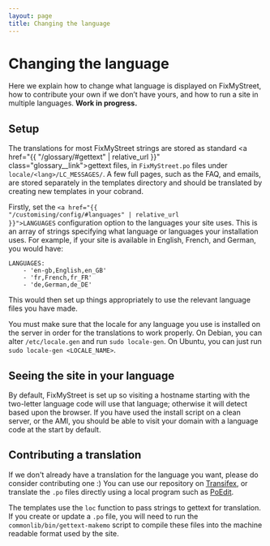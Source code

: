```yaml
---
layout: page
title: Changing the language
---
```


# Changing the language

<p class="lead">Here we explain how to change what language is displayed on 
FixMyStreet, how to contribute your own if we don&rsquo;t have yours, and how to
run a site in multiple languages. <strong>Work in progress.</strong></p>

## Setup

The translations for most FixMyStreet strings are stored as standard 
<a href="{{ "/glossary/#gettext" | relative_url }}" class="glossary__link">gettext</a>
files, in `FixMyStreet.po` files under `locale/<lang>/LC_MESSAGES/`. A
few full pages, such as the FAQ, and emails, are stored separately in the
templates directory and should be translated by creating new templates in your
cobrand.


Firstly, set the
<code><a href="{{ "/customising/config/#languages" | relative_url }}">LANGUAGES</a></code>
configuration option to the languages your site uses. This is an array of
strings specifying what language or languages your installation uses. For
example, if your site is available in English, French, and German, you would
have:

    LANGUAGES:
        - 'en-gb,English,en_GB'
        - 'fr,French,fr_FR'
        - 'de,German,de_DE'

This would then set up things appropriately to use the relevant language files
you have made.

You must make sure that the locale for any language you use is installed on the
server in order for the translations to work properly. On Debian, you can alter
`/etc/locale.gen` and run `sudo locale-gen`. On Ubuntu, you can just run `sudo
locale-gen <LOCALE_NAME>`.

## Seeing the site in your language

By default, FixMyStreet is set up so visiting a hostname starting with the
two-letter language code will use that language; otherwise it will detect based
upon the browser. If you have used the install script on a clean server, or the
AMI, you should be able to visit your domain with a language code at the start
by default.

## Contributing a translation

If we don't already have a translation for the language you want, please do
consider contributing one :) You can use our repository on
[Transifex](https://www.transifex.com/projects/p/fixmystreet/),
or translate the `.po` files directly using a local program such as
[PoEdit](http://www.poedit.net/).

The templates use the `loc` function to pass strings to gettext for
translation. If you create or update a `.po` file, you will need to run the
`commonlib/bin/gettext-makemo` script to compile these files into the machine
readable format used by the site.
